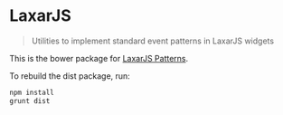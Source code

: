 # LaxarJS

> Utilities to implement standard event patterns in LaxarJS widgets

This is the bower package for [LaxarJS Patterns](https://github.com/LaxarJS/laxar-patterns).

To rebuild the dist package, run:

```sh
npm install
grunt dist
```
